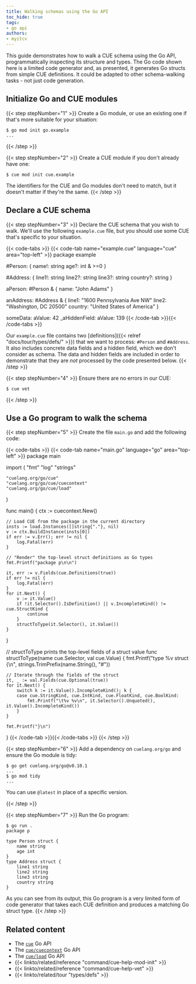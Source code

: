 ```yaml
---
title: Walking schemas using the Go API
toc_hide: true
tags:
- go api
authors:
- myitcv
---
```


This guide demonstrates how to walk a CUE schema using the Go API,
programmatically inspecting its structure and types.
The Go code shown here is a limited code generator and,
as presented, it generates Go structs from simple CUE definitions.
It could be adapted to other schema-walking tasks - not just code generation.

## Initialize Go and CUE modules

{{< step stepNumber="1" >}}
Create a Go module, or use an existing one if that's more suitable for your situation:

```text { title="TERMINAL" type="terminal" codeToCopy="Z28gbW9kIGluaXQgZ28uZXhhbXBsZQ==" }
$ go mod init go.example
...
```
{{< /step >}}

{{< step stepNumber="2" >}}
Create a CUE module if you don't already have one:

```text { title="TERMINAL" type="terminal" codeToCopy="Y3VlIG1vZCBpbml0IGN1ZS5leGFtcGxl" }
$ cue mod init cue.example
```

The identifiers for the CUE and Go modules don't need to match, but it doesn't
matter if they're the same.
{{< /step >}}

## Declare a CUE schema

{{< step stepNumber="3" >}}
Declare the CUE schema that you wish to walk.
We'll use the following `example.cue` file,
but you should use some CUE that's specific to your situation.

{{< code-tabs >}}
{{< code-tab name="example.cue" language="cue" area="top-left" >}}
package example

#Person: {
	name!: string
	age?:  int & >=0
}

#Address: {
	line1!:   string
	line2?:   string
	line3?:   string
	country?: string
}

aPerson: #Person & {
	name: "John Adams"
}

anAddress: #Address & {
	line1:   "1600 Pennsylvania Ave NW"
	line2:   "Washington, DC 20500"
	country: "United States of America"
}

someData: aValue:      42
_aHiddenField: aValue: 139
{{< /code-tab >}}{{< /code-tabs >}}

Our `example.cue` file contains two
[definitions]({{< relref "docs/tour/types/defs/" >}}) that we want to process:
`#Person` and `#Address`.
It also includes concrete data fields and a hidden field,
which we don't consider as schema. The data and hidden fields are included in
order to demonstrate that they are *not* processed by the code presented below.
{{< /step >}}

{{< step stepNumber="4" >}}
Ensure there are no errors in our CUE:

```text { title="TERMINAL" type="terminal" codeToCopy="Y3VlIHZldA==" }
$ cue vet
```

{{< /step >}}

## Use a Go program to walk the schema

{{< step stepNumber="5" >}}
Create the file `main.go` and add the following code:

{{< code-tabs >}}
{{< code-tab name="main.go" language="go" area="top-left" >}}
package main

import (
	"fmt"
	"log"
	"strings"

	"cuelang.org/go/cue"
	"cuelang.org/go/cue/cuecontext"
	"cuelang.org/go/cue/load"
)

func main() {
	ctx := cuecontext.New()

	// Load CUE from the package in the current directory
	insts := load.Instances([]string{"."}, nil)
	v := ctx.BuildInstance(insts[0])
	if err := v.Err(); err != nil {
		log.Fatal(err)
	}

	// "Render" the top-level struct definitions as Go types
	fmt.Printf("package p\n\n")

	it, err := v.Fields(cue.Definitions(true))
	if err != nil {
		log.Fatal(err)
	}
	for it.Next() {
		v := it.Value()
		if !it.Selector().IsDefinition() || v.IncompleteKind() != cue.StructKind {
			continue
		}
		structToType(it.Selector(), it.Value())
	}
}

// structToType prints the top-level fields of a struct value
func structToType(name cue.Selector, val cue.Value) {
	fmt.Printf("type %v struct {\n", strings.TrimPrefix(name.String(), "#"))

	// Iterate through the fields of the struct
	it, _ := val.Fields(cue.Optional(true))
	for it.Next() {
		switch k := it.Value().IncompleteKind(); k {
		case cue.StringKind, cue.IntKind, cue.FloatKind, cue.BoolKind:
			fmt.Printf("\t%v %v\n", it.Selector().Unquoted(), it.Value().IncompleteKind())
		}
	}

	fmt.Printf("}\n")
}
{{< /code-tab >}}{{< /code-tabs >}}
{{< /step >}}

{{< step stepNumber="6" >}}
Add a dependency on `cuelang.org/go` and ensure the Go module is tidy:

```text { title="TERMINAL" type="terminal" codeToCopy="Z28gZ2V0IGN1ZWxhbmcub3JnL2dvQHYwLjEwLjEKZ28gbW9kIHRpZHk=" }
$ go get cuelang.org/go@v0.10.1
...
$ go mod tidy
...
```

You can use `@latest` in place of a specific version.

{{< /step >}}

{{< step stepNumber="7" >}}
Run the Go program:

```text { title="TERMINAL" type="terminal" codeToCopy="Z28gcnVuIC4=" }
$ go run .
package p

type Person struct {
	name string
	age int
}
type Address struct {
	line1 string
	line2 string
	line3 string
	country string
}
```

As you can see from its output, this Go program is a very limited form of code
generator that takes each CUE definition and produces a matching Go struct type.
{{< /step >}}
## Related content

- The [`cue`](https://pkg.go.dev/cuelang.org/go/cue) Go API
- The [`cue/cuecontext`](https://pkg.go.dev/cuelang.org/go/cue/cuecontext) Go API
- The [`cue/load`](https://pkg.go.dev/cuelang.org/go/cue/load) Go API
- {{< linkto/related/reference "command/cue-help-mod-init" >}}
- {{< linkto/related/reference "command/cue-help-vet" >}}
- {{< linkto/related/tour "types/defs" >}}

